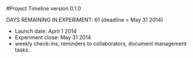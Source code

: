 #Project Timeline
version 0.1.0

DAYS REMAINING IN EXPERIMENT: 61 (deadline = May 31 2014)

- Launch date: April 1 2014
- Experiment close: May 31 2014
- weekly check-ins, reminders to collaborators, document management tasks. 

